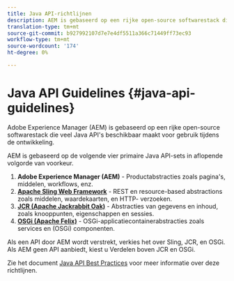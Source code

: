 ```yaml
---
title: Java API-richtlijnen
description: AEM is gebaseerd op een rijke open-source softwarestack die veel Java API's beschikbaar maakt voor gebruik.
translation-type: tm+mt
source-git-commit: b927992107d7e7e4df5511a366c71449ff73ec93
workflow-type: tm+mt
source-wordcount: '174'
ht-degree: 0%

---
```



# Java API Guidelines {#java-api-guidelines}

Adobe Experience Manager (AEM) is gebaseerd op een rijke open-source softwarestack die veel Java API&#39;s beschikbaar maakt voor gebruik tijdens de ontwikkeling.

AEM is gebaseerd op de volgende vier primaire Java API-sets in aflopende volgorde van voorkeur.

1. **Adobe Experience Manager (AEM)**  - Productabstracties zoals pagina&#39;s, middelen, workflows, enz.
1. **[Apache Sling Web Framework](https://sling.apache.org/apidocs/sling11/)**  - REST en resource-based abstractions zoals middelen, waardekaarten, en HTTP- verzoeken.
1. **[JCR (Apache Jackrabbit Oak)](http://jackrabbit.apache.org/oak/docs/oak_api/overview.html)**  - Abstracties van gegevens en inhoud, zoals knooppunten, eigenschappen en sessies.
1. **[OSGi (Apache Felix)](https://felix.apache.org)** - OSGi-applicatiecontainerabstracties zoals services en (OSGi) componenten.

Als een API door AEM wordt verstrekt, verkies het over Sling, JCR, en OSGi. Als AEM geen API aanbiedt, kiest u Verdelen boven JCR en OSGi.

Zie het document [Java API Best Practices](https://experienceleague.adobe.com/docs/experience-manager-learn/foundation/development/understand-java-api-best-practices.html) voor meer informatie over deze richtlijnen.
